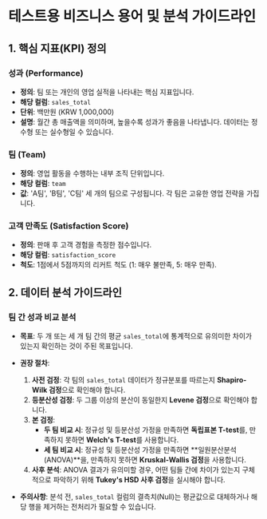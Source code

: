 # 테스트용 비즈니스 용어 및 분석 가이드라인

## 1. 핵심 지표(KPI) 정의

### **성과 (Performance)**
- **정의**: 팀 또는 개인의 영업 실적을 나타내는 핵심 지표입니다.
- **해당 컬럼**: `sales_total`
- **단위**: 백만원 (KRW 1,000,000)
- **설명**: 월간 총 매출액을 의미하며, 높을수록 성과가 좋음을 나타냅니다. 데이터는 정수형 또는 실수형일 수 있습니다.

### **팀 (Team)**
- **정의**: 영업 활동을 수행하는 내부 조직 단위입니다.
- **해당 컬럼**: `team`
- **값**: 'A팀', 'B팀', 'C팀' 세 개의 팀으로 구성됩니다. 각 팀은 고유한 영업 전략을 가집니다.

### **고객 만족도 (Satisfaction Score)**
- **정의**: 판매 후 고객 경험을 측정한 점수입니다.
- **해당 컬럼**: `satisfaction_score`
- **척도**: 1점에서 5점까지의 리커트 척도 (1: 매우 불만족, 5: 매우 만족).

## 2. 데이터 분석 가이드라인

### **팀 간 성과 비교 분석**
- **목표**: 두 개 또는 세 개 팀 간의 평균 `sales_total`에 통계적으로 유의미한 차이가 있는지 확인하는 것이 주된 목표입니다.
- **권장 절차**:
    1.  **사전 검정**: 각 팀의 `sales_total` 데이터가 정규분포를 따르는지 **Shapiro-Wilk 검정**으로 확인해야 합니다.
    2.  **등분산성 검정**: 두 그룹 이상의 분산이 동일한지 **Levene 검정**으로 확인해야 합니다.
    3.  **본 검정**:
        - **두 팀 비교 시**: 정규성 및 등분산성 가정을 만족하면 **독립표본 T-test**를, 만족하지 못하면 **Welch's T-test**를 사용합니다.
        - **세 팀 비교 시**: 정규성 및 등분산성 가정을 만족하면 **일원분산분석(ANOVA)**을, 만족하지 못하면 **Kruskal-Wallis 검정**을 사용합니다.
    4.  **사후 분석**: ANOVA 결과가 유의미할 경우, 어떤 팀들 간에 차이가 있는지 구체적으로 파악하기 위해 **Tukey's HSD 사후 검정**을 실시해야 합니다.

- **주의사항**: 분석 전, `sales_total` 컬럼의 결측치(Null)는 평균값으로 대체하거나 해당 행을 제거하는 전처리가 필요할 수 있습니다.